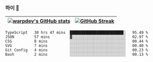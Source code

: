 
### 하이 👋
[![warpdev's GitHub stats](https://github-readme-stats.vercel.app/api?username=warpdev&show_icons=true&theme=vue-dark)](#) |[![GitHub Streak](https://github-readme-streak-stats.herokuapp.com/?user=warpdev&theme=dark)](#)
--- | --- |
<!--START_SECTION:waka-->

```text
TypeScript   30 hrs 47 mins  ████████████████████████░   95.49 %
JSON         57 mins         ▓░░░░░░░░░░░░░░░░░░░░░░░░   02.97 %
CSS          8 mins          ░░░░░░░░░░░░░░░░░░░░░░░░░   00.44 %
SVG          7 mins          ░░░░░░░░░░░░░░░░░░░░░░░░░   00.40 %
Git Config   4 mins          ░░░░░░░░░░░░░░░░░░░░░░░░░   00.23 %
Bash         2 mins          ░░░░░░░░░░░░░░░░░░░░░░░░░   00.13 %
```

<!--END_SECTION:waka-->

<!--
**warpdev/warpdev** is a ✨ _special_ ✨ repository because its `README.md` (this file) appears on your GitHub profile.

Here are some ideas to get you started:

- 🔭 I’m currently working on ...
- 🌱 I’m currently learning ...
- 👯 I’m looking to collaborate on ...
- 🤔 I’m looking for help with ...
- 💬 Ask me about ...
- 📫 How to reach me: ...
- 😄 Pronouns: ...
- ⚡ Fun fact: ...
-->
